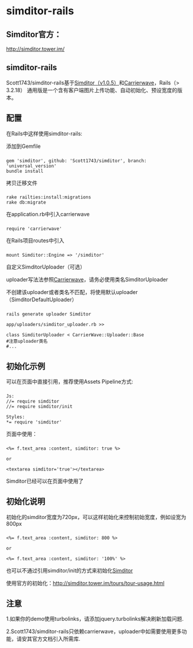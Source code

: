 simditor-rails
===========================



Simditor官方：
----------------------------------
http://simditor.tower.im/


simditor-rails
---------------------------------

Scott1743/simditor-rails基于[Simditor（v1.0.5）](http://simditor.tower.im/)和[Carrierwave](https://github.com/carrierwaveuploader/carrierwave)，Rails（> 3.2.18）
通用版是一个含有客户端图片上传功能、自动初始化、预设宽度的版本。

## 配置

在Rails中这样使用simditor-rails:

添加到Gemfile

###
    gem 'simditor', github: 'Scott1743/simditor', branch: 'universal_version'
    bundle install

拷贝迁移文件

###
    rake railties:install:migrations
    rake db:migrate

在application.rb中引入carrierwave

###
    require 'carrierwave'

在Rails项目routes中引入

###
    mount Simditor::Engine => '/simditor'

自定义SimditorUploader（可选）

uploader写法法参照[Carrierwave](https://github.com/carrierwaveuploader/carrierwave)，请务必使用类名SimditorUploader

不创建该uploader或者类名不匹配，将使用默认uploader（SimditorDefaultUploader）

###
    rails generate uploader Simditor

    app/uploaders/simditor_uploader.rb >>

    class SimditorUploader < CarrierWave::Uploader::Base
    #注意uploader类名
    #...


## 初始化示例

可以在页面中直接引用，推荐使用Assets Pipeline方式:

###
    Js:
    //= require simditor
    //= require simditor/init

    Styles:
    *= require 'simditor'

页面中使用：

###
    <%= f.text_area :content, simditor: true %>

    or

    <textarea simditor='true'></textarea>


Simditor已经可以在页面中使用了

## 初始化说明

初始化的simditor宽度为720px，可以这样初始化来控制初始宽度，例如设宽为800px

###
    <%= f.text_area :content, simditor: 800 %>
    
    or
    
    <%= f.text_area :content, simditor: '100%' %>

也可以不通过引用simditor/init的方式来初始化[Simditor](http://simditor.tower.im/)

使用官方的初始化：http://simditor.tower.im/tours/tour-usage.html

## 注意

1.如果你的demo使用turbolinks，请添加jquery.turbolinks解决刷新加载问题.

2.Scott1743/simditor-rails只依赖carrierwave，uploader中如需要使用更多功能，请安其官方文档引入所需库.






